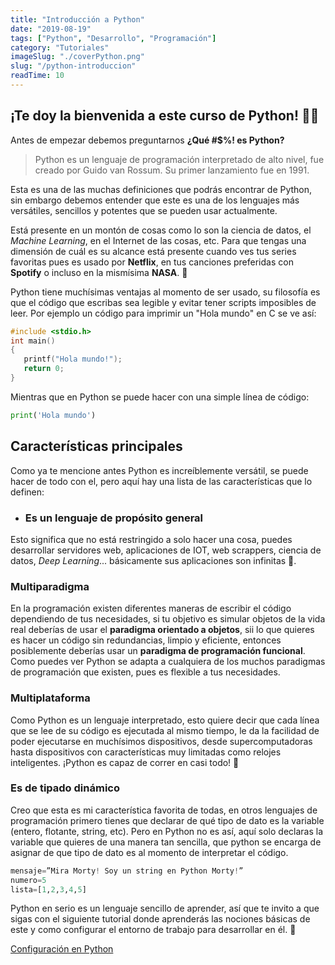```yaml
---
title: "Introducción a Python"
date: "2019-08-19"
tags: ["Python", "Desarrollo", "Programación"]
category: "Tutoriales"
imageSlug: "./coverPython.png"
slug: "/python-introduccion"
readTime: 10
---
```


## ¡Te doy la bienvenida a este curso de Python! 🎉🐍


Antes de empezar debemos preguntarnos **¿Qué  #$%! es Python?**

> Python es un lenguaje de programación interpretado de alto nivel, fue creado por Guido van Rossum.
> Su primer lanzamiento fue en 1991.

Esta es una de las muchas definiciones que podrás encontrar de Python, sin embargo debemos entender que este es una de los lenguajes más versátiles, sencillos y potentes que se pueden usar actualmente. 

Está presente en un montón de cosas como lo son la ciencia de datos, el *Machine Learning*, en el Internet de las cosas, etc. Para que tengas una dimensión de cuál es su alcance está presente cuando ves tus series favoritas pues es usado por **Netflix**, en tus canciones preferidas con **Spotify** o incluso en la mismísima **NASA**. 🚀

Python tiene muchísimas ventajas al momento de ser usado, su filosofía es que el código que escribas sea legible y evitar tener scripts imposibles de leer. Por ejemplo un código para imprimir un "Hola mundo" en C se ve así:

```C
#include <stdio.h>
int main()
{
   printf("Hola mundo!");
   return 0;
}
```

Mientras que en Python se puede hacer con una simple línea de código:

```Python
print('Hola mundo')
```

## Características principales

Como ya te mencione antes Python es increíblemente versátil, se puede hacer de todo con el, pero aquí hay una lista de las características que lo definen:

- ### Es un lenguaje de propósito general 

Esto significa que no está restringido a solo hacer una cosa, puedes desarrollar servidores web, aplicaciones de IOT, web scrappers, ciencia de datos, *Deep Learning*... básicamente sus aplicaciones son infinitas 💚.

### Multiparadigma

En la programación existen diferentes maneras de escribir el código dependiendo de tus necesidades, si tu objetivo es simular objetos de la vida real deberías de usar el **paradigma orientado a objetos**, sii lo que quieres es hacer un código sin redundancias, limpio y eficiente, entonces posiblemente deberías usar un **paradigma de programación funcional**. Como puedes ver Python se adapta a cualquiera de los muchos paradigmas de programación que existen, pues es flexible a tus necesidades.

### Multiplataforma

Como Python es un lenguaje interpretado, esto quiere decir que cada línea que se lee de su código es ejecutada al mismo tiempo, le da la facilidad de poder ejecutarse en muchísimos dispositivos, desde supercomputadoras hasta dispositivos con características muy limitadas como relojes inteligentes. ¡Python es capaz de correr en casi todo! 💪

### Es de tipado dinámico

Creo que esta es mi característica favorita de todas, en otros lenguajes de programación primero tienes que declarar de qué tipo de dato es la variable (entero, flotante, string, etc). Pero en Python no es así, aquí solo declaras la variable que quieres de una manera tan sencilla, que python se encarga de asignar de que tipo de dato es al momento de interpretar el código.

```Python
mensaje=”Mira Morty! Soy un string en Python Morty!”
numero=5
lista=[1,2,3,4,5]
``` 

Python en serio es un lenguaje sencillo de aprender, así que te invito a que sigas con el siguiente tutorial donde aprenderás las nociones básicas de este y como configurar el entorno de trabajo para desarrollar en él. 🙌

[Configuración en Python](https://www.edevars.com/blog/python-configuracion)